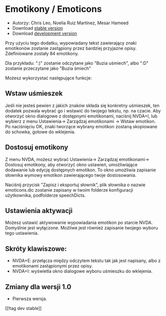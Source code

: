 # Emotikony / Emoticons #

* Autorzy: Chris Leo, Noelia Ruiz Martínez, Mesar Hameed
* Download [stable version][1]
* Download [development version][2]

Przy użyciu tego dodatku, wypowiadany tekst zawierający znaki emotikonów
zostanie zastąpiony przez bardziej przyjazne opisy.  Zdefiniowane zostały 84
emotikony.

Dla przykładu: ":)" zostanie odczytane jako "Buzia uśmiech", albo ":D"
zostanie przeczytane jako "Buzia śmiech"

Możesz wykorzystać następujące funkcje:

## Wstaw uśmieszek ##

Jeśli nie jesteś pewien z jakich znaków składa się konkretny uśmieszek, ten dodatek pozwala wybrać go i wstawić do twojego tekstu, np. na czacie.
Aby otworzyć okno dialogowe z dostępnymi emotikonami,
 naciśnij NVDA+I, lub wybierz z menu Ustawienia-> Zarządzaj emotikonami -> Wstaw emotikon.
Po naciśnięciu OK, znaki tworzące wybrany emotikon zostaną skopiowane do schowka, gotowe do wklejenia.


## Dostosuj emotikony ##

Z menu NVDA, możesz wybrać Ustawienia-> Zarządzaj emotikonami-> Dostosuj emotikony, aby otworzyć okno ustawień, umożliwiające dodawanie lub edycję dostępnych emotikon.
To okno umożliwia zapisanie słownika wymowy emotikon zawierającego twoje dostosowania.

Naciśnij przycisk "Zapisz i eksportuj słownik", plik słownika o nazwie
emoticons.dic zostanie zapisany w twoim folderze konfiguracji użytkownika,
podfolderze speechDicts.


## Ustawienia aktywacji ##

Możesz ustawić aktywowanie wypowiadania emotikon po starcie NVDA. Domyślnie
jest wyłączone.  Możliwe jest również zapisanie twojego wyboru tego
ustawienia.

## Skróty klawiszowe: ##

*	NVDA+E: przełącza między odczytem tekstu tak jak jest napisany, albo z
  emotikonami zastąpionymi przez opisy.
*	NVDA+I: wyświetla okno dialogowe wyboru uśmieszku do wklejenia.

## Zmiany dla wersji 1.0 ##

* Pierwsza wersja.
 
[[!tag dev stable]]

[1]: http://addons.nvda-project.org/files/get.php?file=emo

[2]: http://addons.nvda-project.org/files/get.php?file=emo-dev

